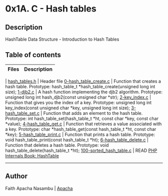 # 0x1A. C - Hash tables

## Description
HashTable Data Structure - Introduction to Hash Tables

## Table of contents

Files | Description
----------- | -----------
 | 
[hash_tables.h](./hash_tables.h) | Header file
[0-hash_table_create.c](./0-hash_table_create.c) | Function that creates a hash table. Prototype: hash_table_t *hash_table_create(unsigned long int size);
[1-djb2.c](./1-djb2.c) | A hash function implementing the djb2 algorithm. Prototype: unsigned long int hash_djb2(const unsigned char *str);
[2-key_index.c](./2-key_index.c) | Function that gives you the index of a key. Prototype: unsigned long int key_index(const unsigned char *key, unsigned long int size);
[3-hash_table_set.c](./3-hash_table_set.c) | Function that adds an element to the hash table. Prototype: int hash_table_set(hash_table_t *ht, const char *key, const char *value);
[4-hash_table_get.c](./4-hash_table_get.c) | Function that retrieves a value associated with a key. Prototype: char *hash_table_get(const hash_table_t *ht, const char *key);
[5-hash_table_print.c](./5-hash_table_print.c) | Function that prints a hash table. Prototype: void hash_table_print(const hash_table_t *ht);
[6-hash_table_delete.c](./6-hash_table_delete.c) | Function that deletes a hash table. Prototype: void hash_table_delete(hash_table_t *ht);
[100-sorted_hash_table.c](./100-sorted_hash_table.c) | READ [PHP Internals Book: HashTable](https://alx-intranet.hbtn.io/rltoken/SIdpN9PE_9aYBCHUGPX-fw)


---
## Author

Faith Apacha Nasambu  | [Apacha](https://github.com/Apacha123/alx-low_level_programming/tree/main/0x1A-hash_tables)
